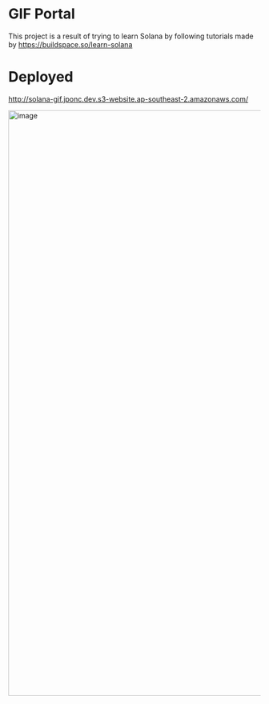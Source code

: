 # GIF Portal

This project is a result of trying to learn Solana by following tutorials made by https://buildspace.so/learn-solana

# Deployed

http://solana-gif.jponc.dev.s3-website.ap-southeast-2.amazonaws.com/

<img width="1171" alt="image" src="https://user-images.githubusercontent.com/4714727/160119562-a367a504-b650-406f-9784-0bd0952cf88b.png">
